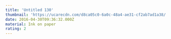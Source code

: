 ```yaml
---
title: 'Untitled 130'
thumbnail: 'https://ucarecdn.com/d8ca05c0-6a0c-48a4-ae31-cf2ab7ad1a38/'
date: 2016-04-30T09:36:32.000Z
material: Ink on paper
rating: 2
---
```

